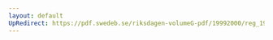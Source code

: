 ```yaml
---
layout: default
UpRedirect: https://pdf.swedeb.se/riksdagen-volumeG-pdf/19992000/reg_19992000/reg_19992000_0181.pdf
---
```


